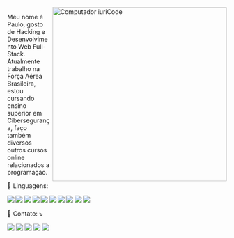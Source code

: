 <img src="https://raw.githubusercontent.com/MicaelliMedeiros/micaellimedeiros/master/image/computer-illustration.png" min-width="400px" max-width="400px" width="400px" align="right" alt="Computador iuriCode">

<p align="left"> 
  Meu nome é Paulo, gosto de Hacking e Desenvolvimento Web Full-Stack.</strong><br>
  Atualmente trabalho na Força Aérea Brasileira, estou cursando ensino superior em Cibersegurança, faço também diversos outros cursos online relacionados a programação.
</p>

<p align="left">
  🦄 Linguagens: <p><strong><img src="https://img.shields.io/badge/HTML5-E34F26?style=for-the-badge&logo=html5&logoColor=white" />
                            <img src="https://img.shields.io/badge/CSS3-1572B6?style=for-the-badge&logo=css3&logoColor=white" />
                            <img src="https://img.shields.io/badge/JavaScript-323330?style=for-the-badge&logo=javascript&logoColor=F7DF1E" />
                            <img src="https://img.shields.io/badge/Node.js-43853D?style=for-the-badge&logo=node.js&logoColor=white" />
                            <img src="https://img.shields.io/badge/Python-14354C?style=for-the-badge&logo=python&logoColor=white" />
                            <img src="https://img.shields.io/badge/Java-ED8B00?style=for-the-badge&logo=java&logoColor=white" />
                            <img src="https://img.shields.io/badge/Shell_Script-121011?style=for-the-badge&logo=gnu-bash&logoColor=white" />
                            <img src="https://img.shields.io/badge/Express.js-404D59?style=for-the-badge" />
                            <img src="https://img.shields.io/badge/MongoDB-4EA94B?style=for-the-badge&logo=mongodb&logoColor=white" />
                            <img src="https://img.shields.io/badge/Linux-E34F26?style=for-the-badge&logo=linux&logoColor=black" /></strong>
</p>

<p align="left">
  💌 Contato: ⤵️
</p>

<p align="left">
  <a href="#" alt="Gmail">
  <img src="https://img.shields.io/badge/-Gmail-FF0000?style=flat-square&labelColor=FF0000&logo=gmail&logoColor=white&link=paulo.perfetto@gmail.com" /></a>

  <a href="#" alt="Linkedin">
  <img src="https://img.shields.io/badge/-Linkedin-0e76a8?style=flat-square&logo=Linkedin&logoColor=white&link=linkedin.com/in/paulo-perfeto" /></a>

  <a href="#" alt="WhatsApp">
  <img src="https://img.shields.io/badge/-WhatsApp-25d366?style=flat-square&labelColor=25d366&logo=whatsapp&logoColor=white&link=API-DO-SEU-WHATSAPP"/></a>

  <a href="#" alt="Facebook">
  <img src="https://img.shields.io/badge/-Facebook-3b5998?style=flat-square&labelColor=3b5998&logo=facebook&logoColor=white&link=LINK-DO-SEU-FACEBOOK"/></a>

  <a href="#" alt="Instagram">
  <img src="https://img.shields.io/badge/-Instagram-DF0174?style=flat-square&labelColor=DF0174&logo=instagram&logoColor=white&link=LINK-DO-SEU-INSTAGRAM"/></a>
</p>  
